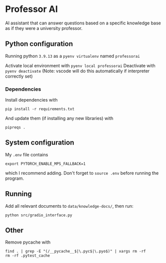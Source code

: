 # Professor AI

AI assistant that can answer questions based on a specific knowledge base as if they were a university professor.

## Python configuration

Running python `3.9.13` as a `pyenv virtualenv` named `professorai`

Activate local environment with `pyenv local professorai`
Deactivate with `pyenv deactivate`
(Note: vscode will do this automatically if interpreter correctly set)

### Dependencies

Install dependencies with

```
pip install -r requirements.txt
```

And update them (if installing any new libraries) with

```
pipreqs .
```

## System configuration

My `.env` file contains

```
export PYTORCH_ENABLE_MPS_FALLBACK=1
```

which I recommend adding. Don't forget to `source .env` before running the program.

## Running

Add all relevant documents to `data/knowledge-docs/`, then run:

```
python src/gradio_interface.py
```

## Other

Remove pycache with

```
find . | grep -E "(/__pycache__$|\.pyc$|\.pyo$)" | xargs rm -rf
rm -rf .pytest_cache
```
